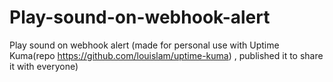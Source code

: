 # Play-sound-on-webhook-alert
Play sound on webhook alert (made for personal use with Uptime Kuma(repo https://github.com/louislam/uptime-kuma) , published it to share it with everyone)
